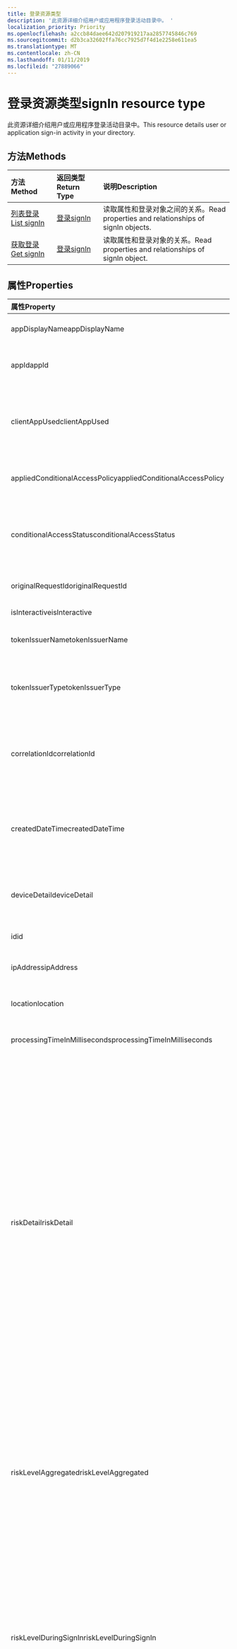 ```yaml
---
title: 登录资源类型
description: '此资源详细介绍用户或应用程序登录活动目录中。 '
localization_priority: Priority
ms.openlocfilehash: a2ccb84daee642d207919217aa2857745846c769
ms.sourcegitcommit: d2b3ca32602ffa76cc7925d7f4d1e2258e611ea5
ms.translationtype: MT
ms.contentlocale: zh-CN
ms.lasthandoff: 01/11/2019
ms.locfileid: "27889066"
---
```

# <a name="signin-resource-type"></a><span data-ttu-id="72253-103">登录资源类型</span><span class="sxs-lookup"><span data-stu-id="72253-103">signIn resource type</span></span>
<span data-ttu-id="72253-104">此资源详细介绍用户或应用程序登录活动目录中。</span><span class="sxs-lookup"><span data-stu-id="72253-104">This resource details user or application sign-in activity in your directory.</span></span> 

## <a name="methods"></a><span data-ttu-id="72253-105">方法</span><span class="sxs-lookup"><span data-stu-id="72253-105">Methods</span></span>

| <span data-ttu-id="72253-106">方法</span><span class="sxs-lookup"><span data-stu-id="72253-106">Method</span></span>           | <span data-ttu-id="72253-107">返回类型</span><span class="sxs-lookup"><span data-stu-id="72253-107">Return Type</span></span>    |<span data-ttu-id="72253-108">说明</span><span class="sxs-lookup"><span data-stu-id="72253-108">Description</span></span>|
|:---------------|:--------|:----------|
|[<span data-ttu-id="72253-109">列表登录</span><span class="sxs-lookup"><span data-stu-id="72253-109">List signIn</span></span>](../api/signin-list.md) | [<span data-ttu-id="72253-110">登录</span><span class="sxs-lookup"><span data-stu-id="72253-110">signIn</span></span>](signin.md) |<span data-ttu-id="72253-111">读取属性和登录对象之间的关系。</span><span class="sxs-lookup"><span data-stu-id="72253-111">Read properties and relationships of signIn objects.</span></span>|
|[<span data-ttu-id="72253-112">获取登录</span><span class="sxs-lookup"><span data-stu-id="72253-112">Get signIn</span></span>](../api/signin-get.md) | [<span data-ttu-id="72253-113">登录</span><span class="sxs-lookup"><span data-stu-id="72253-113">signIn</span></span>](signin.md) |<span data-ttu-id="72253-114">读取属性和登录对象的关系。</span><span class="sxs-lookup"><span data-stu-id="72253-114">Read properties and relationships of signIn object.</span></span>|

## <a name="properties"></a><span data-ttu-id="72253-115">属性</span><span class="sxs-lookup"><span data-stu-id="72253-115">Properties</span></span>
| <span data-ttu-id="72253-116">属性</span><span class="sxs-lookup"><span data-stu-id="72253-116">Property</span></span>     | <span data-ttu-id="72253-117">类型</span><span class="sxs-lookup"><span data-stu-id="72253-117">Type</span></span>   |<span data-ttu-id="72253-118">Description</span><span class="sxs-lookup"><span data-stu-id="72253-118">Description</span></span>|
|:---------------|:--------|:----------|
|<span data-ttu-id="72253-119">appDisplayName</span><span class="sxs-lookup"><span data-stu-id="72253-119">appDisplayName</span></span>|<span data-ttu-id="72253-120">字符串</span><span class="sxs-lookup"><span data-stu-id="72253-120">String</span></span>|<span data-ttu-id="72253-121">指 Azure 门户中显示的应用程序名称。</span><span class="sxs-lookup"><span data-stu-id="72253-121">Refers to the application name displayed in the Azure Portal.</span></span>|
|<span data-ttu-id="72253-122">appId</span><span class="sxs-lookup"><span data-stu-id="72253-122">appId</span></span>|<span data-ttu-id="72253-123">String</span><span class="sxs-lookup"><span data-stu-id="72253-123">String</span></span>|<span data-ttu-id="72253-124">引用代表 Azure Active Directory 中的应用程序 Id 的唯一 guid。</span><span class="sxs-lookup"><span data-stu-id="72253-124">Refers to the Unique GUID representing Application Id in the Azure Active Directory.</span></span>|
|<span data-ttu-id="72253-125">clientAppUsed</span><span class="sxs-lookup"><span data-stu-id="72253-125">clientAppUsed</span></span>|<span data-ttu-id="72253-126">字符串</span><span class="sxs-lookup"><span data-stu-id="72253-126">String</span></span>|<span data-ttu-id="72253-127">提供用于登录 activty.E.g 旧客户端。</span><span class="sxs-lookup"><span data-stu-id="72253-127">Provides the legacy client used for sign-in activty.E.g.</span></span> <span data-ttu-id="72253-128">包括浏览器、 Exchange Active Sync、 IMAP、 MAPI、 SMTP、 POP 现代客户端。</span><span class="sxs-lookup"><span data-stu-id="72253-128">includes Browser, Exchange Active Sync,Modern clients, IMAP, MAPI, SMTP, POP.</span></span>|
|<span data-ttu-id="72253-129">appliedConditionalAccessPolicy</span><span class="sxs-lookup"><span data-stu-id="72253-129">appliedConditionalAccessPolicy</span></span>|<span data-ttu-id="72253-130">[conditionalAccessPolicy](conditionalaccesspolicy.md)集合</span><span class="sxs-lookup"><span data-stu-id="72253-130">[conditionalAccessPolicy](conditionalaccesspolicy.md) collection</span></span>|<span data-ttu-id="72253-131">提供由相应的登录活动触发的条件的访问策略的列表。</span><span class="sxs-lookup"><span data-stu-id="72253-131">Provides a list of conditional access policies that are triggered by the corresponding sign-in activity.</span></span>|
|<span data-ttu-id="72253-132">conditionalAccessStatus</span><span class="sxs-lookup"><span data-stu-id="72253-132">conditionalAccessStatus</span></span>|<span data-ttu-id="72253-133">string</span><span class="sxs-lookup"><span data-stu-id="72253-133">string</span></span>| <span data-ttu-id="72253-134">提供的触发条件访问策略的状态。</span><span class="sxs-lookup"><span data-stu-id="72253-134">Provides the status of the conditional access policy triggered.</span></span> <span data-ttu-id="72253-135">可取值为：`success`、`failure`、`notApplied`、`unknownFutureValue`。</span><span class="sxs-lookup"><span data-stu-id="72253-135">Possible values are: `success`, `failure`, `notApplied`, `unknownFutureValue`.</span></span>|
|<span data-ttu-id="72253-136">originalRequestId</span><span class="sxs-lookup"><span data-stu-id="72253-136">originalRequestId</span></span>|<span data-ttu-id="72253-137">字符串</span><span class="sxs-lookup"><span data-stu-id="72253-137">String</span></span>|<span data-ttu-id="72253-138">身份验证序列中的第一个请求的请求 id。</span><span class="sxs-lookup"><span data-stu-id="72253-138">The request id of the first request in the authentication sequence.</span></span>|
|<span data-ttu-id="72253-139">isInteractive</span><span class="sxs-lookup"><span data-stu-id="72253-139">isInteractive</span></span>|<span data-ttu-id="72253-140">布尔</span><span class="sxs-lookup"><span data-stu-id="72253-140">Boolean</span></span>|<span data-ttu-id="72253-141">指示是否是交互式登录。</span><span class="sxs-lookup"><span data-stu-id="72253-141">Indicates if a signIn is interactive or not.</span></span>|
|<span data-ttu-id="72253-142">tokenIssuerName</span><span class="sxs-lookup"><span data-stu-id="72253-142">tokenIssuerName</span></span>|<span data-ttu-id="72253-143">字符串</span><span class="sxs-lookup"><span data-stu-id="72253-143">String</span></span>|<span data-ttu-id="72253-144">标识提供程序 (例如 sts.microsoft.com) 的名称</span><span class="sxs-lookup"><span data-stu-id="72253-144">Name of the identity Provider (e.g. sts.microsoft.com)</span></span>|
|<span data-ttu-id="72253-145">tokenIssuerType</span><span class="sxs-lookup"><span data-stu-id="72253-145">tokenIssuerType</span></span>|<span data-ttu-id="72253-146">字符串</span><span class="sxs-lookup"><span data-stu-id="72253-146">String</span></span>|<span data-ttu-id="72253-147">提供了 identityProvider 的类型。</span><span class="sxs-lookup"><span data-stu-id="72253-147">Provides the type of identityProvider.</span></span> <span data-ttu-id="72253-148">可能的值为`AzureAD`， `ADFederationServices`， `UnknownFutureValue`。</span><span class="sxs-lookup"><span data-stu-id="72253-148">Possible values are `AzureAD`, `ADFederationServices`, `UnknownFutureValue`.</span></span>|
|<span data-ttu-id="72253-149">correlationId</span><span class="sxs-lookup"><span data-stu-id="72253-149">correlationId</span></span>|<span data-ttu-id="72253-150">String</span><span class="sxs-lookup"><span data-stu-id="72253-150">String</span></span>|<span data-ttu-id="72253-151">指启动登录时，从客户端发送的 ID。</span><span class="sxs-lookup"><span data-stu-id="72253-151">Refers to the ID that's sent from the client when the sign-in is initiated.</span></span> <span data-ttu-id="72253-152">这用于解决对应的登录活动，调用支持人员或支持时。</span><span class="sxs-lookup"><span data-stu-id="72253-152">This is used for troubleshooting the corresponding sign-in activity when calling helpdesk or support.</span></span>|
|<span data-ttu-id="72253-153">createdDateTime</span><span class="sxs-lookup"><span data-stu-id="72253-153">createdDateTime</span></span>|<span data-ttu-id="72253-154">DateTimeOffset</span><span class="sxs-lookup"><span data-stu-id="72253-154">DateTimeOffset</span></span>|<span data-ttu-id="72253-155">提供的日期和时间启动登录。</span><span class="sxs-lookup"><span data-stu-id="72253-155">Provides the date and time the sign-in was initiated.</span></span> <span data-ttu-id="72253-156">时间戳类型始终为 UTC 时间。</span><span class="sxs-lookup"><span data-stu-id="72253-156">The Timestamp type is always in UTC time.</span></span> <span data-ttu-id="72253-157">例如，2014 年 1 月 1 日午夜 UTC 如下所示：`'2014-01-01T00:00:00Z'`</span><span class="sxs-lookup"><span data-stu-id="72253-157">For example, midnight UTC on Jan 1, 2014 would look like this: `'2014-01-01T00:00:00Z'`</span></span>|
|<span data-ttu-id="72253-158">deviceDetail</span><span class="sxs-lookup"><span data-stu-id="72253-158">deviceDetail</span></span>|[<span data-ttu-id="72253-159">deviceDetail</span><span class="sxs-lookup"><span data-stu-id="72253-159">deviceDetail</span></span>](devicedetail.md)|<span data-ttu-id="72253-160">提供从登录出现的设备信息。</span><span class="sxs-lookup"><span data-stu-id="72253-160">Provides the device information from where the sign-in occurred.</span></span> <span data-ttu-id="72253-161">它 inclules 像 deviceId，操作系统、 浏览器的信息。</span><span class="sxs-lookup"><span data-stu-id="72253-161">It inclules information like deviceId, OS, browser.</span></span> |
|<span data-ttu-id="72253-162">id</span><span class="sxs-lookup"><span data-stu-id="72253-162">id</span></span>|<span data-ttu-id="72253-163">字符串</span><span class="sxs-lookup"><span data-stu-id="72253-163">String</span></span>|<span data-ttu-id="72253-164">指示表示登录活动的唯一 ID。</span><span class="sxs-lookup"><span data-stu-id="72253-164">Indicates unique ID representing the sign-in activity.</span></span>|
|<span data-ttu-id="72253-165">ipAddress</span><span class="sxs-lookup"><span data-stu-id="72253-165">ipAddress</span></span>|<span data-ttu-id="72253-166">String</span><span class="sxs-lookup"><span data-stu-id="72253-166">String</span></span>|<span data-ttu-id="72253-167">提供客户端登录出现的 IP 地址。</span><span class="sxs-lookup"><span data-stu-id="72253-167">Provides the IP address of the client from where the sign-in occurred.</span></span>|
|<span data-ttu-id="72253-168">location</span><span class="sxs-lookup"><span data-stu-id="72253-168">location</span></span>|[<span data-ttu-id="72253-169">signInLocation</span><span class="sxs-lookup"><span data-stu-id="72253-169">signInLocation</span></span>](signinlocation.md)|<span data-ttu-id="72253-170">提供市/县、 状态和 2 个字母国家/地区代码从登录出现的位置。</span><span class="sxs-lookup"><span data-stu-id="72253-170">Provides the city, state and 2 letter country code from where the sign-in occurred.</span></span>|
|<span data-ttu-id="72253-171">processingTimeInMilliseconds</span><span class="sxs-lookup"><span data-stu-id="72253-171">processingTimeInMilliseconds</span></span>|<span data-ttu-id="72253-172">Int</span><span class="sxs-lookup"><span data-stu-id="72253-172">Int</span></span>|<span data-ttu-id="72253-173">提供处理时间 （毫秒） AD STS 中请求</span><span class="sxs-lookup"><span data-stu-id="72253-173">Provides the request processing time in milliseconds in AD STS</span></span>|
|<span data-ttu-id="72253-174">riskDetail</span><span class="sxs-lookup"><span data-stu-id="72253-174">riskDetail</span></span>|`riskDetail`|<span data-ttu-id="72253-175">提供原因后面的 risky 用户、 登录或风险事件特定状态。</span><span class="sxs-lookup"><span data-stu-id="72253-175">Provides the 'reason' behind a specific state of a risky user, sign-in or a risk event.</span></span> <span data-ttu-id="72253-176">可能的值为： `none`， `adminGeneratedTemporaryPassword`， `userPerformedSecuredPasswordChange`， `userPerformedSecuredPasswordReset`， `adminConfirmedSigninSafe`， `aiConfirmedSigninSafe`， `userPassedMFADrivenByRiskBasedPolicy`， `adminDismissedAllRiskForUser`， `adminConfirmedSigninCompromised`， `unknownFutureValue`。</span><span class="sxs-lookup"><span data-stu-id="72253-176">The possible values are: `none`, `adminGeneratedTemporaryPassword`, `userPerformedSecuredPasswordChange`, `userPerformedSecuredPasswordReset`, `adminConfirmedSigninSafe`, `aiConfirmedSigninSafe`, `userPassedMFADrivenByRiskBasedPolicy`, `adminDismissedAllRiskForUser`, `adminConfirmedSigninCompromised`, `unknownFutureValue`.</span></span> <span data-ttu-id="72253-177">值`none`是指的任何操作已执行上的用户或登录到目前为止。</span><span class="sxs-lookup"><span data-stu-id="72253-177">The value `none` means that no action has been performed on the user or sign-in so far.</span></span> <span data-ttu-id="72253-178">**注意：** 仅为 Azure AD Premium P2 客户提供了此属性的详细信息。</span><span class="sxs-lookup"><span data-stu-id="72253-178">**Note:** Details for this property are only available for Azure AD Premium P2 customers.</span></span> <span data-ttu-id="72253-179">将返回所有其他客户`hidden`。</span><span class="sxs-lookup"><span data-stu-id="72253-179">All other customers will be returned `hidden`.</span></span>|
|<span data-ttu-id="72253-180">riskLevelAggregated</span><span class="sxs-lookup"><span data-stu-id="72253-180">riskLevelAggregated</span></span>|`riskLevel`|<span data-ttu-id="72253-181">提供聚合的风险级别。</span><span class="sxs-lookup"><span data-stu-id="72253-181">Provides the aggregated risk level.</span></span> <span data-ttu-id="72253-182">可能的值为： `none`， `low`， `medium`， `high`， `hidden`，和`unknownFutureValue`。</span><span class="sxs-lookup"><span data-stu-id="72253-182">The possible values are: `none`, `low`, `medium`, `high`, `hidden`, and `unknownFutureValue`.</span></span> <span data-ttu-id="72253-183">值`hidden`是指为 Azure AD 身份保护未启用的用户或登录。</span><span class="sxs-lookup"><span data-stu-id="72253-183">The value `hidden` means the user or sign-in was not enabled for Azure AD Identity Protection.</span></span> <span data-ttu-id="72253-184">**注意：** 仅为 Azure AD Premium P2 客户提供了此属性的详细信息。</span><span class="sxs-lookup"><span data-stu-id="72253-184">**Note:** Details for this property are only available for Azure AD Premium P2 customers.</span></span> <span data-ttu-id="72253-185">将返回所有其他客户`hidden`。</span><span class="sxs-lookup"><span data-stu-id="72253-185">All other customers will be returned `hidden`.</span></span>|
|<span data-ttu-id="72253-186">riskLevelDuringSignIn</span><span class="sxs-lookup"><span data-stu-id="72253-186">riskLevelDuringSignIn</span></span>|`riskLevel`|<span data-ttu-id="72253-187">登录过程中提供的风险级别。</span><span class="sxs-lookup"><span data-stu-id="72253-187">Provides the risk level during sign-in.</span></span> <span data-ttu-id="72253-188">可能的值为： `none`， `low`， `medium`， `high`， `hidden`，和`unknownFutureValue`。</span><span class="sxs-lookup"><span data-stu-id="72253-188">The possible values are: `none`, `low`, `medium`, `high`, `hidden`, and `unknownFutureValue`.</span></span> <span data-ttu-id="72253-189">值`hidden`是指为 Azure AD 身份保护未启用的用户或登录。</span><span class="sxs-lookup"><span data-stu-id="72253-189">The value `hidden` means the user or sign-in was not enabled for Azure AD Identity Protection.</span></span> <span data-ttu-id="72253-190">**注意：** 仅为 Azure AD Premium P2 客户提供了此属性的详细信息。</span><span class="sxs-lookup"><span data-stu-id="72253-190">**Note:** Details for this property are only available for Azure AD Premium P2 customers.</span></span> <span data-ttu-id="72253-191">将返回所有其他客户`hidden`。</span><span class="sxs-lookup"><span data-stu-id="72253-191">All other customers will be returned `hidden`.</span></span>|
|<span data-ttu-id="72253-192">riskEventTypes</span><span class="sxs-lookup"><span data-stu-id="72253-192">riskEventTypes</span></span>|`riskEventTypes`|<span data-ttu-id="72253-193">提供与登录相关联的风险事件类型的列表。</span><span class="sxs-lookup"><span data-stu-id="72253-193">Provides the list of risk event types associated with the sign-in.</span></span> <span data-ttu-id="72253-194">可能的值为： `unlikelyTravel`， `anonymizedIPAddress`， `maliciousIPAddress`， `unfamiliarFeatures`， `malwareInfectedIPAddress`， `suspiciousIPAddress`， `leakedCredentials`， `investigationsThreatIntelligence`， `generic`，和`unknownFutureValue`。</span><span class="sxs-lookup"><span data-stu-id="72253-194">The possible values are: `unlikelyTravel`, `anonymizedIPAddress`, `maliciousIPAddress`, `unfamiliarFeatures`, `malwareInfectedIPAddress`, `suspiciousIPAddress`, `leakedCredentials`, `investigationsThreatIntelligence`,  `generic`, and `unknownFutureValue`.</span></span>|
|<span data-ttu-id="72253-195">riskState</span><span class="sxs-lookup"><span data-stu-id="72253-195">riskState</span></span>|`riskState`|<span data-ttu-id="72253-196">提供 risky 用户、 登录或风险事件的风险状态。</span><span class="sxs-lookup"><span data-stu-id="72253-196">Provides the 'risk state' of a risky user, sign-in or a risk event.</span></span> <span data-ttu-id="72253-197">可能的值为： `none`， `confirmedSafe`， `remediated`， `dismissed`， `atRisk`， `confirmedCompromised`， `unknownFutureValue`。</span><span class="sxs-lookup"><span data-stu-id="72253-197">The possible values are: `none`, `confirmedSafe`, `remediated`, `dismissed`, `atRisk`, `confirmedCompromised`, `unknownFutureValue`.</span></span>|
|<span data-ttu-id="72253-198">mfaDetail</span><span class="sxs-lookup"><span data-stu-id="72253-198">mfaDetail</span></span>|[<span data-ttu-id="72253-199">mfaDetail</span><span class="sxs-lookup"><span data-stu-id="72253-199">mfaDetail</span></span>](mfadetail.md)|<span data-ttu-id="72253-200">提供相关 MFA 像 MFA 需要，MFA 相应登录状态的信息。</span><span class="sxs-lookup"><span data-stu-id="72253-200">Provides the MFA related information like MFA Required, MFA Status for the corresponding sign-in.</span></span>|
|<span data-ttu-id="72253-201">networkLocationDetail</span><span class="sxs-lookup"><span data-stu-id="72253-201">networkLocationDetail</span></span>|[<span data-ttu-id="72253-202">networkLocationDetail</span><span class="sxs-lookup"><span data-stu-id="72253-202">networkLocationDetail</span></span>](networklocationdetail.md)|<span data-ttu-id="72253-203">提供有关的网络位置的详细信息。</span><span class="sxs-lookup"><span data-stu-id="72253-203">Provides details about the network location.</span></span>|
|<span data-ttu-id="72253-204">riskLevel</span><span class="sxs-lookup"><span data-stu-id="72253-204">riskLevel</span></span>|<span data-ttu-id="72253-205">string</span><span class="sxs-lookup"><span data-stu-id="72253-205">string</span></span>| <span data-ttu-id="72253-206">提供与登录相关联的风险级别。可能的值为： `low`， `medium`， `high`。</span><span class="sxs-lookup"><span data-stu-id="72253-206">Provides the risk level associated with the sign-in.Possible values are: `low`, `medium`, `high`.</span></span>|
|<span data-ttu-id="72253-207">status</span><span class="sxs-lookup"><span data-stu-id="72253-207">status</span></span>|[<span data-ttu-id="72253-208">signInStatus</span><span class="sxs-lookup"><span data-stu-id="72253-208">signInStatus</span></span>](signinstatus.md)|<span data-ttu-id="72253-209">提供的登录状态。</span><span class="sxs-lookup"><span data-stu-id="72253-209">Provides the sign-in status.</span></span> <span data-ttu-id="72253-210">可能值包括`Success`和`Failure`。</span><span class="sxs-lookup"><span data-stu-id="72253-210">Possible values include `Success` and `Failure`.</span></span>|
|<span data-ttu-id="72253-211">userDisplayName</span><span class="sxs-lookup"><span data-stu-id="72253-211">userDisplayName</span></span>|<span data-ttu-id="72253-212">String</span><span class="sxs-lookup"><span data-stu-id="72253-212">String</span></span>|<span data-ttu-id="72253-213">指示显示用户的名称。</span><span class="sxs-lookup"><span data-stu-id="72253-213">Indicates the display Name of the User.</span></span>|
|<span data-ttu-id="72253-214">userId</span><span class="sxs-lookup"><span data-stu-id="72253-214">userId</span></span>|<span data-ttu-id="72253-215">String</span><span class="sxs-lookup"><span data-stu-id="72253-215">String</span></span>|<span data-ttu-id="72253-216">指示用户的用户 Id。</span><span class="sxs-lookup"><span data-stu-id="72253-216">Indicates the userId of the user.</span></span>|
|<span data-ttu-id="72253-217">userPrincipalName</span><span class="sxs-lookup"><span data-stu-id="72253-217">userPrincipalName</span></span>|<span data-ttu-id="72253-218">字符串</span><span class="sxs-lookup"><span data-stu-id="72253-218">String</span></span>|<span data-ttu-id="72253-219">指示用户的 UPN。</span><span class="sxs-lookup"><span data-stu-id="72253-219">Indicates the UPN of the user.</span></span>|
|<span data-ttu-id="72253-220">resourceDisplayName</span><span class="sxs-lookup"><span data-stu-id="72253-220">resourceDisplayName</span></span>|<span data-ttu-id="72253-221">字符串</span><span class="sxs-lookup"><span data-stu-id="72253-221">String</span></span>|<span data-ttu-id="72253-222">指示用户登录到的资源的名称</span><span class="sxs-lookup"><span data-stu-id="72253-222">Indicates the name of the resource that the user signed into</span></span>|
|<span data-ttu-id="72253-223">resourceId</span><span class="sxs-lookup"><span data-stu-id="72253-223">resourceId</span></span>|<span data-ttu-id="72253-224">String</span><span class="sxs-lookup"><span data-stu-id="72253-224">String</span></span>|<span data-ttu-id="72253-225">指示用户登录到的资源的 Id。</span><span class="sxs-lookup"><span data-stu-id="72253-225">Indicates the Id of the resource that the user signed into.</span></span>|
|<span data-ttu-id="72253-226">authenticationMethodsUsed</span><span class="sxs-lookup"><span data-stu-id="72253-226">authenticationMethodsUsed</span></span>|<span data-ttu-id="72253-227">字符串</span><span class="sxs-lookup"><span data-stu-id="72253-227">String</span></span>|<span data-ttu-id="72253-228">指示使用的身份验证方法的列表</span><span class="sxs-lookup"><span data-stu-id="72253-228">Indicates the list of Authentication methods used</span></span>|

## <a name="relationships"></a><span data-ttu-id="72253-229">Relationships</span><span class="sxs-lookup"><span data-stu-id="72253-229">Relationships</span></span>
<span data-ttu-id="72253-230">无</span><span class="sxs-lookup"><span data-stu-id="72253-230">None</span></span>


## <a name="json-representation"></a><span data-ttu-id="72253-231">JSON 表示形式</span><span class="sxs-lookup"><span data-stu-id="72253-231">JSON representation</span></span>

<span data-ttu-id="72253-232">下面是资源的 JSON 表示形式。</span><span class="sxs-lookup"><span data-stu-id="72253-232">Here is a JSON representation of the resource.</span></span>

<!-- {
  "blockType": "resource",
  "optionalProperties": [

  ],
  "@odata.type": "microsoft.graph.signIn"
}-->

```json
{
  "id": "String (identifier)",
  "createdDateTime": "String (timestamp)",
  "userDisplayName": "String",
  "userPrincipalName": "String",
  "userId": "String",
  "appDisplayName": "String",
  "appId": "String",
  "ipAddress": "String",
  "clientAppUsed": "String",
  "mfaDetail": {"@odata.type": "microsoft.graph.mfaDetail"},
  "correlationId": "String",
  "conditionalAccessStatus": "string",
  "appliedConditionalAccessPolicy": [{"@odata.type": "microsoft.graph.appliedConditionalAccessPolicy"}],
  "originalRequestId": "String",
  "isInteractive": "String",
  "tokenIssuerName": "String",
  "tokenIssuerType": "String",
  "deviceDetail": {"@odata.type": "microsoft.graph.deviceDetail"},
  "location": {"@odata.type": "microsoft.graph.signInLocation"},
  "riskDetail": "string",
  "riskLevelAggregated": "string",
  "riskLevelDuringSignIn": "string",
  "riskState": "string",
  "riskEventTypes": "string",
  "resourceDisplayName": "string",
  "resourceId": "string",
  "authenticationMethodsUsed": "string",
  "status": {"@odata.type": "microsoft.graph.signInStatus"},
}

```

<!-- uuid: 8fcb5dbc-d5aa-4681-8e31-b001d5168d79
2015-10-25 14:57:30 UTC -->
<!-- {
  "type": "#page.annotation",
  "description": "signIn resource",
  "keywords": "",
  "section": "documentation",
  "tocPath": ""
}-->
